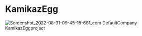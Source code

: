# KamikazEgg

![Screenshot_2022-08-31-09-45-15-661_com DefaultCompany KamikazEggproject](https://user-images.githubusercontent.com/105788083/200529105-2a0685cb-d026-47d9-a7df-aae92737f2f6.jpg)
